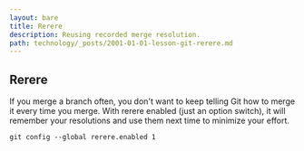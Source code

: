 ```yaml
---
layout: bare
title: Rerere
description: Reusing recorded merge resolution.
path: technology/_posts/2001-01-01-lesson-git-rerere.md
---
```


## Rerere
If you merge a branch often, you don't want to keep telling Git how to merge it every time you merge. With rerere enabled (just an option switch), it will remember your resolutions and use them next time to minimize your effort.

    git config --global rerere.enabled 1

